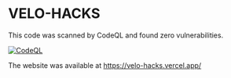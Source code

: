 # VELO-HACKS

This code was scanned by CodeQL and found zero vulnerabilities.  

[![CodeQL](https://github.com/saiganesh612/VELO-HACKS/actions/workflows/codeql-analysis.yml/badge.svg)](https://github.com/saiganesh612/VELO-HACKS/actions/workflows/codeql-analysis.yml)

The website was available at https://velo-hacks.vercel.app/
